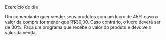 Exercício do dia

Um comerciante quer vender seus produtos com um lucro de 45% caso o valor da compra for menor que R$30,00. Caso contrário, o lucro deverá ser de 30%. Faça um programa que recebe o valor do produto e devolve o valor da venda.